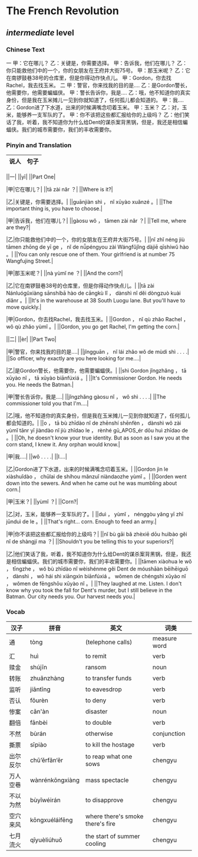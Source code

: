 # The French Revolution
## *intermediate* level

### Chinese Text
一
甲：它在哪儿？
乙：关键是，你需要选择。
甲：告诉我，他们在哪儿？
乙：你只能救他们中的一个，你的女朋友在王府井大街75号。
甲：那玉米呢？
乙：它在南锣鼓巷38号的仓库里，但是你得动作快点儿。
甲：Gordon，你去找Rachel，我去找玉米。
二
甲：警官，你来找我的目的是....
乙：是Gordon警长，他需要你，他需要蝙蝠侠。
甲：警长告诉你，我是....
乙：哦，他不知道你的真实身份，但是我在玉米摊儿一见到你就知道了，任何孤儿都会知道的。
甲：我....
乙：Gordon进了下水道，出来的时候满嘴念叨着玉米。
甲：玉米？
乙：对，玉米，能够养一支军队的了。
甲：你不该把这些都汇报给你的上级吗？
乙：他们笑话了我，听着，我不知道你为什么给Dent的谋杀案背黑锅，但是，我还是相信蝙蝠侠。我们的城市需要你，我们的丰收需要你。

### Pinyin and Translation
|说人|句子|
|----|----|

||一|
||yī|
||Part One|

|甲|它在哪儿？|
||tā zài nǎr ？|
||Where is it?|

|乙|关键是，你需要选择。|
||guānjiàn shì ， nǐ xūyào xuǎnzé 。|
||The important thing is, you have to choose.|

|甲|告诉我，他们在哪儿？|
||gàosu wǒ ， tāmen zài nǎr ？|
||Tell me, where are they?|

|乙|你只能救他们中的一个，你的女朋友在王府井大街75号。|
||nǐ zhǐ néng jiù tāmen zhōng de yī ge ， nǐ de nǚpéngyou zài Wángfǔjǐng dàjiē qīshíwǔ hào 。|
||You can only rescue one of them. Your girlfriend is at number 75 Wangfujing Street.|

|甲|那玉米呢？|
||nà yùmǐ ne ？|
||And the corn?|

|乙|它在南锣鼓巷38号的仓库里，但是你得动作快点儿。|
||tā zài Nánluógǔxiàng sānshíbā hào de cāngkù lǐ ， dànshì nǐ děi dòngzuò kuài  diǎnr 。|
||It's in the warehouse at 38 South Luogu lane. But you'll have to move quickly.|

|甲|Gordon，你去找Rachel，我去找玉米。|
||Gordon ， nǐ qù zhǎo Rachel ， wǒ qù zhǎo yùmǐ 。|
||Gordon, you go get Rachel, I'm getting the corn.|

||二|
||èr|
||Part Two|

|甲|警官，你来找我的目的是....|
||jǐngguān ， nǐ lái zhǎo wǒ de mùdi shì . . . .|
||So officer, why exactly are you here looking for me....|

|乙|是Gordon警长，他需要你，他需要蝙蝠侠。|
||shì Gordon jǐngzhǎng ， tā xūyào nǐ ， tā xūyào biānfúxiá 。|
||It's Commissioner Gordon. He needs you. He needs the Batman.|

|甲|警长告诉你，我是....|
||jǐngzhǎng gàosu nǐ ， wǒ shì . . . .|
||The commissioner told you that I'm....|

|乙|哦，他不知道你的真实身份，但是我在玉米摊儿一见到你就知道了，任何孤儿都会知道的。|
||o ， tā bù zhīdào nǐ de zhēnshí shēnfèn ， dànshì wǒ zài yùmǐ tānr yī jiàndào nǐ jiù zhīdao le ， rènhé gū_APOS_ér dōu huì zhīdao de 。|
||Oh, he doesn't know your true identity. But as soon as I saw you at the corn stand, I knew it. Any orphan would know.|

|甲|我....|
||wǒ . . . .|
||I....|

|乙|Gordon进了下水道，出来的时候满嘴念叨着玉米。|
||Gordon jìn le xiàshuǐdào ， chūlai de shíhou mǎnzuǐ niàndaozhe yùmǐ 。|
||Gorden went down into the sewers. And when he came out he was mumbling about corn.|

|甲|玉米？|
||yùmǐ ？|
||Corn?|

|乙|对，玉米，能够养一支军队的了。|
||duì ， yùmǐ ， nénggòu yǎng yī zhī jūnduì de le 。|
||That's right... corn. Enough to feed an army.|

|甲|你不该把这些都汇报给你的上级吗？|
||nǐ bù gāi bǎ zhèxiē dōu huìbào gěi nǐ de shàngjí ma ？|
||Shouldn't you be telling this to your superiors?|

|乙|他们笑话了我，听着，我不知道你为什么给Dent的谋杀案背黑锅，但是，我还是相信蝙蝠侠。我们的城市需要你，我们的丰收需要你。|
||tāmen xiàohua le wǒ ， tīngzhe ， wǒ bù zhīdào nǐ wèishénme gěi Dent de móushāàn bēihēiguō ， dànshì ， wǒ hái shì xiāngxìn biānfúxiá 。 wǒmen de chéngshì xūyào nǐ ， wǒmen de fēngshōu xūyào nǐ 。|
||They laughed at me. Listen. I don't know why you took the fall for Dent's murder, but I still believe in the Batman. Our city needs you. Our harvest needs you.|
### Vocab
|汉子|拼音|英文|词类|
|----|----|----|----|
|通|tòng|(telephone calls)|measure word|
|汇|huì|to remit|verb|
|赎金|shújīn|ransom|noun|
|转账|zhuǎnzhàng|to transfer funds|verb|
|监听|jiāntīng|to eavesdrop|verb|
|否认|fǒurèn|to deny|verb|
|惨案|cǎn'àn|disaster|noun|
|翻倍|fānbèi|to double|verb|
|不然|bùrán|otherwise|conjunction|
|撕票|sīpiào|to kill the hostage|verb|
|出尔反尔|chū’ěrfǎn‘ěr|to reap what one sows|chengyu|
|万人空巷|wànrénkōngxiàng|mass spectacle|chengyu|
|不以为然|bùyǐwéirán|to disapprove|chengyu|
|空穴来风|kōngxuéláifēng|where there's smoke there's fire|chengyu|
|七月流火|qīyuèliúhuǒ|the start of summer cooling|chengyu|